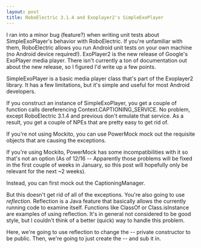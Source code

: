 ```yaml
---
layout: post
title: RoboElectric 3.1.4 and Exoplayer2's SimpleExoPlayer
---
```


I ran into a minor bug (feature?) when writing unit tests about SimpleExoPlayer's behavior with RoboElectric. If you're unfamiliar with them, RoboElectric allows you run Android unit tests on your own machine
(no Android device required!). ExoPlayer2 is the new release of Google's ExoPlayer media player. There isn't currently a ton of documentation out about the new release, so I figured I'd write up a few points.

SimpleExoPlayer is a basic media player class that's part of the Exoplayer2 library. It has a few limitations, but it's simple and useful for most Android developers. 

If you construct an instance of SimpleExoPlayer, you get a couple of function calls dereferencing Context.CAPTIONING_SERVICE.
 No problem, except RoboElectric 3.1.4 and previous don't emulate that service. As a result, you get a couple of NPEs that are pretty easy to get rid of. 

If you're not using Mockito, you can use PowerMock mock out the requisite objects that are causing the exceptions. 

If you're using Mockito, PowerMock has some incompatibilities with it so that's not an option (As of 12/16 -- Apparently those problems will be fixed in the first couple of weeks in January, so this post will hopefully only be relevant for the next ~2 weeks).

Instead, you can first mock out the CaptioningManager.

But this doesn't get rid of all of the exceptions. You're also going to use *reflection*. Reflection is a Java feature that basically allows the currently running code to examine itself. Functions like ClassOf or Class.isInstance are examples of using reflection. It's in general not considered to be good style, but I couldn't think of a better (quick) way to handle this problem.

Here, we're going to use reflection to change the -- private constructor to be public. Then, we're going to just create the -- and sub it in.